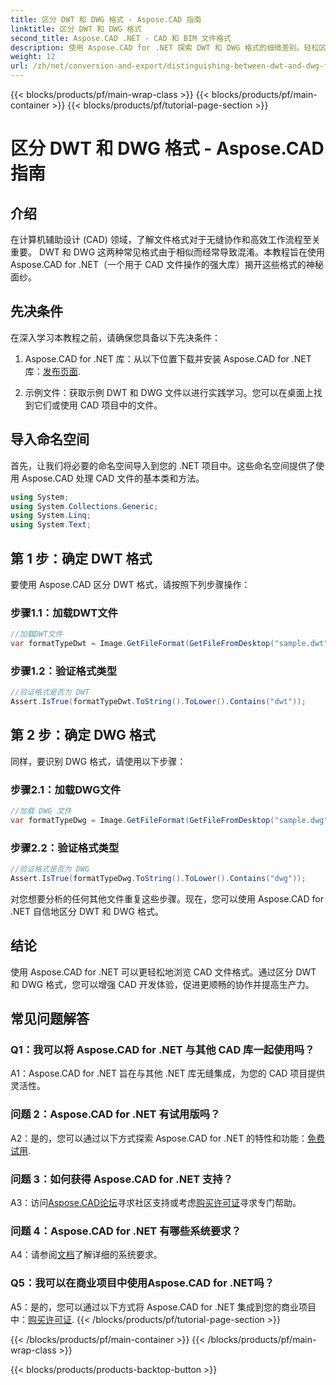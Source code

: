 ```yaml
---
title: 区分 DWT 和 DWG 格式 - Aspose.CAD 指南
linktitle: 区分 DWT 和 DWG 格式
second_title: Aspose.CAD .NET - CAD 和 BIM 文件格式
description: 使用 Aspose.CAD for .NET 探索 DWT 和 DWG 格式的细微差别。轻松区分这些 CAD 文件类型。
weight: 12
url: /zh/net/conversion-and-export/distinguishing-between-dwt-and-dwg-formats/
---
```


{{< blocks/products/pf/main-wrap-class >}}
{{< blocks/products/pf/main-container >}}
{{< blocks/products/pf/tutorial-page-section >}}

# 区分 DWT 和 DWG 格式 - Aspose.CAD 指南

## 介绍

在计算机辅助设计 (CAD) 领域，了解文件格式对于无缝协作和高效工作流程至关重要。 DWT 和 DWG 这两种常见格式由于相似而经常导致混淆。本教程旨在使用 Aspose.CAD for .NET（一个用于 CAD 文件操作的强大库）揭开这些格式的神秘面纱。

## 先决条件

在深入学习本教程之前，请确保您具备以下先决条件：

1.  Aspose.CAD for .NET 库：从以下位置下载并安装 Aspose.CAD for .NET 库：[发布页面](https://releases.aspose.com/cad/net/).

2. 示例文件：获取示例 DWT 和 DWG 文件以进行实践学习。您可以在桌面上找到它们或使用 CAD 项目中的文件。

## 导入命名空间

首先，让我们将必要的命名空间导入到您的 .NET 项目中。这些命名空间提供了使用 Aspose.CAD 处理 CAD 文件的基本类和方法。

```csharp
using System;
using System.Collections.Generic;
using System.Linq;
using System.Text;
```

## 第 1 步：确定 DWT 格式

要使用 Aspose.CAD 区分 DWT 格式，请按照下列步骤操作：

### 步骤1.1：加载DWT文件

```csharp
//加载DWT文件
var formatTypeDwt = Image.GetFileFormat(GetFileFromDesktop("sample.dwt"));
```

### 步骤1.2：验证格式类型

```csharp
//验证格式是否为 DWT
Assert.IsTrue(formatTypeDwt.ToString().ToLower().Contains("dwt"));
```

## 第 2 步：确定 DWG 格式

同样，要识别 DWG 格式，请使用以下步骤：

### 步骤2.1：加载DWG文件

```csharp
//加载 DWG 文件
var formatTypeDwg = Image.GetFileFormat(GetFileFromDesktop("sample.dwg"));
```

### 步骤2.2：验证格式类型

```csharp
//验证格式是否为 DWG
Assert.IsTrue(formatTypeDwg.ToString().ToLower().Contains("dwg"));
```

对您想要分析的任何其他文件重复这些步骤。现在，您可以使用 Aspose.CAD for .NET 自信地区分 DWT 和 DWG 格式。

## 结论

使用 Aspose.CAD for .NET 可以更轻松地浏览 CAD 文件格式。通过区分 DWT 和 DWG 格式，您可以增强 CAD 开发体验，促进更顺畅的协作并提高生产力。

## 常见问题解答

### Q1：我可以将 Aspose.CAD for .NET 与其他 CAD 库一起使用吗？

A1：Aspose.CAD for .NET 旨在与其他 .NET 库无缝集成，为您的 CAD 项目提供灵活性。

### 问题 2：Aspose.CAD for .NET 有试用版吗？

 A2：是的，您可以通过以下方式探索 Aspose.CAD for .NET 的特性和功能：[免费试用](https://releases.aspose.com/).

### 问题 3：如何获得 Aspose.CAD for .NET 支持？

 A3：访问[Aspose.CAD论坛](https://forum.aspose.com/c/cad/19)寻求社区支持或考虑[购买许可证](https://purchase.aspose.com/buy)寻求专门帮助。

### 问题 4：Aspose.CAD for .NET 有哪些系统要求？

 A4：请参阅[文档](https://reference.aspose.com/cad/net/)了解详细的系统要求。

### Q5：我可以在商业项目中使用Aspose.CAD for .NET吗？

 A5：是的，您可以通过以下方式将 Aspose.CAD for .NET 集成到您的商业项目中：[购买许可证](https://purchase.aspose.com/buy).
{{< /blocks/products/pf/tutorial-page-section >}}

{{< /blocks/products/pf/main-container >}}
{{< /blocks/products/pf/main-wrap-class >}}

{{< blocks/products/products-backtop-button >}}
